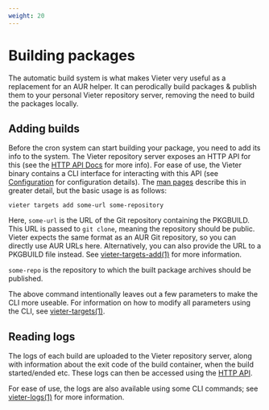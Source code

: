 ```yaml
---
weight: 20
---
```

# Building packages

The automatic build system is what makes Vieter very useful as a replacement
for an AUR helper. It can perodically build packages & publish them to your
personal Vieter repository server, removing the need to build the packages
locally.

## Adding builds

Before the cron system can start building your package, you need to add its
info to the system. The Vieter repository server exposes an HTTP API for this
(see the [HTTP API Docs](https://rustybever.be/docs/vieter/api/) for more
info). For ease of use, the Vieter binary contains a CLI interface for
interacting with this API (see [Configuration](/configuration) for
configuration details). The [man
pages](https://rustybever.be/man/vieter/vieter-targets.1.html) describe this in
greater detail, but the basic usage is as follows:

```
vieter targets add some-url some-repository
```

Here, `some-url` is the URL of the Git repository containing the PKGBUILD. This
URL is passed to `git clone`, meaning the repository should be public. Vieter
expects the same format as an AUR Git repository, so you can directly use AUR
URLs here. Alternatively, you can also provide the URL to a PKGBUILD file
instead. See
[vieter-targets-add(1)](https://rustybever.be/man/vieter/vieter-targets-add.1.html)
for more information.

`some-repo` is the repository to which the built package archives should be
published.

The above command intentionally leaves out a few parameters to make the CLI
more useable. For information on how to modify all parameters using the CLI,
see
[vieter-targets(1)](https://rustybever.be/man/vieter/vieter-targets.1.html).

## Reading logs

The logs of each build are uploaded to the Vieter repository server, along with
information about the exit code of the build container, when the build
started/ended etc. These logs can then be accessed using the [HTTP
API](https://rustybever.be/docs/vieter/api/).

For ease of use, the logs are also available using some CLI commands; see
[vieter-logs(1)](https://rustybever.be/man/vieter/vieter-logs.1.html) for more
information.
